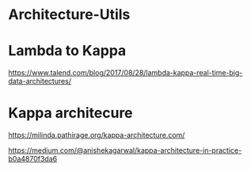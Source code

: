 # Architecture-Utils


# Lambda to Kappa
https://www.talend.com/blog/2017/08/28/lambda-kappa-real-time-big-data-architectures/


# Kappa architecure 
https://milinda.pathirage.org/kappa-architecture.com/

https://medium.com/@anishekagarwal/kappa-architecture-in-practice-b0a4870f3da6


